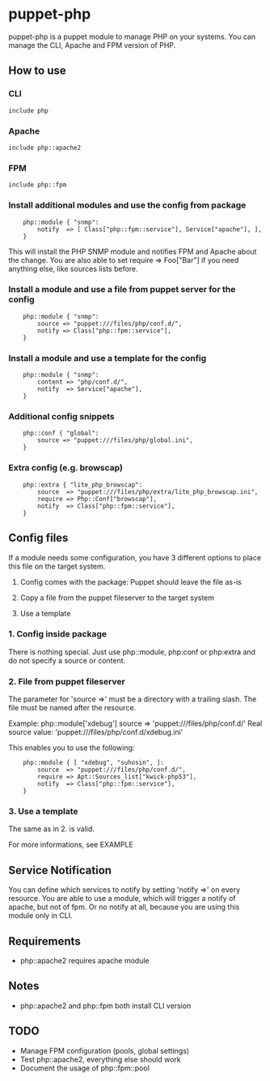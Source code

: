 # puppet-php

puppet-php is a puppet module to manage PHP on your systems.
You can manage the CLI, Apache and FPM version of PHP.

## How to use

### CLI
	include php

### Apache
	include php::apache2

### FPM
	include php::fpm

### Install additional modules and use the config from package
```
	php::module { "snmp": 
		notify  => [ Class["php::fpm::service"], Service["apache"], ],
	}
```

This will install the PHP SNMP module and notifies FPM and Apache about the change.
You are also able to set
	require => Foo["Bar"]
if you need anything else, like sources lists before.

### Install a module and use a file from puppet server for the config
```
    php::module { "snmp":
        source => "puppet:///files/php/conf.d/",
        notify => Class["php::fpm::service"],
    }
```

### Install a module and use a template for the config
```
    php::module { "snmp":
        content => "php/conf.d/",
        notify  => Service["apache"],
    }
```

### Additional config snippets
```
    php::conf { "global":
        source => "puppet:///files/php/global.ini",
    }
```

### Extra config (e.g. browscap)
```
    php::extra { "lite_php_browscap":
        source  => "puppet:///files/php/extra/lite_php_browscap.ini",
        require => Php::Conf["browscap"],
        notify  => Class["php::fpm::service"],
    }
```

## Config files
If a module needs some configuration, you have 3 different options to place this file on the target system.

1. Config comes with the package: Puppet should leave the file as-is

2. Copy a file from the puppet fileserver to the target system

3. Use a template

### 1. Config inside package
There is nothing special. Just use php::module, php:conf or php:extra and do not specify a source or content.

### 2. File from puppet fileserver
The parameter for 'source =>' must be a directory with a trailing slash. The file must be named after the resource.

Example:
php::module['xdebug']
source => 'puppet:///files/php/conf.d/'
Real source value: 'puppet:///files/php/conf.d/xdebug.ini'

This enables you to use the following:
```
    php::module { [ "xdebug", "suhosin", ]:
        source  => "puppet:///files/php/conf.d/",
        require => Apt::Sources_list["kwick-php53"],
        notify  => Class["php::fpm::service"],
    }
```

### 3. Use a template
The same as in 2. is valid.

For more informations, see EXAMPLE


## Service Notification
You can define which services to notify by setting 'notify =>' on every resource.
You are able to use a module, which will trigger a notify of apache, but not of fpm.
Or no notify at all, because you are using this module only in CLI.

## Requirements
* php::apache2 requires apache module

## Notes
* php::apache2 and php::fpm both install CLI version


## TODO
* Manage FPM configuration (pools, global settings)
* Test php::apache2, everything else should work
* Document the usage of php::fpm::pool
